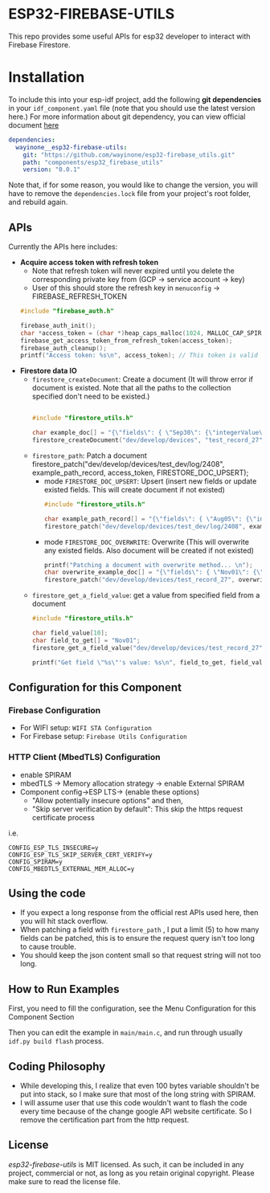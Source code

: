 # ESP32-FIREBASE-UTILS
This repo provides some useful APIs for esp32 developer to interact with Firebase Firestore. 

# Installation
To include this into your esp-idf project, add the following **git dependencies** in your `idf_component.yaml` file (note that you should use the latest version here.) For more information about git dependency, you can view official document [here](https://docs.espressif.com/projects/idf-component-manager/en/latest/reference/manifest_file.html#component-dependencies)

```yaml
dependencies:
  wayinone__esp32-firebase-utils:
    git: "https://github.com/wayinone/esp32-firebase_utils.git"
    path: "components/esp32_firebase_utils"
    version: "0.0.1"
```
Note that, if for some reason, you would like to change the version, you will have to remove the `dependencies.lock` file from your project's root folder, and rebuild again.


## APIs
Currently the APIs here includes:
* **Acquire access token with refresh token**
  * Note that refresh token will never expired until you delete the corresponding private key from (GCP -> service account -> key)
  * User of this should store the refresh key in `menuconfig` -> FIREBASE_REFRESH_TOKEN
  ```cpp
  #include "firebase_auth.h"

  firebase_auth_init();
  char *access_token = (char *)heap_caps_malloc(1024, MALLOC_CAP_SPIRAM);
  firebase_get_access_token_from_refresh_token(access_token);
  firebase_auth_cleanup();
  printf("Access token: %s\n", access_token); // This token is valid for 1 hour
  ```
* **Firestore data IO**
  * `firestore_createDocument`: Create a document (It will throw error if document is existed. Note that all the paths to the collection specified don't need to be existed.)
    ```cpp

    #include "firestore_utils.h"

    char example_doc[] = "{\"fields\": { \"Sep30\": {\"integerValue\": \"1000\"}}}";
    firestore_createDocument("dev/develop/devices", "test_record_27", example_doc, access_token);

    ```
  * `firestore_path`: Patch a document
      firestore_patch("dev/develop/devices/test_dev/log/2408", example_path_record, access_token, FIRESTORE_DOC_UPSERT);
    * mode `FIRESTORE_DOC_UPSERT`:  Upsert (insert new fields or update existed fields. This will create document if not existed)
      ```cpp
      #include "firestore_utils.h"

      char example_path_record[] = "{\"fields\": { \"Aug05\": {\"integerValue\": \"700\"}, \"Aug06\": {\"integerValue\": \"700\"}}}";
      firestore_patch("dev/develop/devices/test_dev/log/2408", example_path_record, access_token, FIRESTORE_DOC_UPSERT);
      ```
    * mode `FIRESTORE_DOC_OVERWRITE`: Overwrite (This will overwrite any existed fields. Also document will be created if not existed)
      ```cpp
      printf("Patching a document with overwrite method... \n");
      char overwrite_example_doc[] = "{\"fields\": { \"Nov01\": {\"integerValue\": \"20\"}}}"; // This will overwrite the entire document
      firestore_patch("dev/develop/devices/test_record_27", overwrite_example_doc, access_token, FIRESTORE_DOC_OVERWRITE);
      ```
  * `firestore_get_a_field_value`: get a value from specified field from a document
    ```cpp
    #include "firestore_utils.h"

    char field_value[10];
    char field_to_get[] = "Nov01";
    firestore_get_a_field_value("dev/develop/devices/test_record_27", field_to_get, access_token, field_value);

    printf("Get field \"%s\"'s value: %s\n", field_to_get, field_value);
    ```

## Configuration for this Component

### Firebase Configuration
 * For WIFI setup: `WIFI STA Configuration`
 * For Firebase setup: `Firebase Utils Configuration`

### HTTP Client (MbedTLS) Configuration

* enable SPIRAM
* mbedTLS -> Memory allocation strategy -> enable External SPIRAM
* Component config->ESP LTS-> (enable these options) 
  * "Allow potentially insecure options" and then, 
  * "Skip server verification by default": This skip the https request certificate process

i.e.
```
CONFIG_ESP_TLS_INSECURE=y
CONFIG_ESP_TLS_SKIP_SERVER_CERT_VERIFY=y
CONFIG_SPIRAM=y
CONFIG_MBEDTLS_EXTERNAL_MEM_ALLOC=y
```


## Using the code
* If you expect a long response from the official rest APIs used here, then you will hit stack overflow.
* When patching a field with `firestore_path` , I put a limit (5) to how many fields can be patched, this is to ensure the request query isn't too long to cause trouble.
* You should keep the json content small so that request string will not too long. 


## How to Run Examples
First, you need to fill the configuration, see the Menu Configuration for this Component Section

Then you can edit the example in `main/main.c`, and run through usually `idf.py build flash` process.


## Coding Philosophy
* While developing this, I realize that even 100 bytes variable shouldn't be put into stack, so I make sure that most of the long string with SPIRAM.
* I will assume user that use this code wouldn't want to flash the code every time because of the change google API website certificate. So I remove the certification part from the http request.

## License
*esp32-firebase-utils* is MIT licensed. As such, it can be included in any project, commercial or not, as long as you retain original copyright. Please make sure to read the license file.